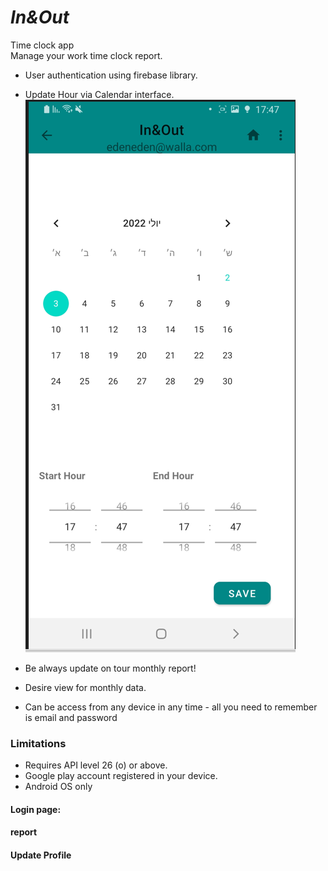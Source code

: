 # **_In&Out_**

Time clock app  
Manage your work time clock report.
* User authentication using firebase library.
* Update Hour via Calendar interface.
![img.png](img.png)  

* Be always update on tour monthly report!
* Desire view for monthly data.
* Can be access from any device in any time - all you need to remember is email and password

### Limitations
 - Requires API level 26 (o) or above.
 - Google play account registered in your device.
 - Android OS only

#### Login page:

#### report

#### Update Profile

